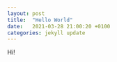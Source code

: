 ```yaml
---
layout: post
title:  "Hello World"
date:   2021-03-28 21:00:20 +0100
categories: jekyll update
---
```

Hi!
